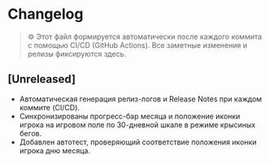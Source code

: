 # Changelog

> ⚙️ Этот файл формируется автоматически после каждого коммита с помощью CI/CD (GitHub Actions). Все заметные изменения и релизы фиксируются здесь.

## [Unreleased]
- Автоматическая генерация релиз-логов и Release Notes при каждом коммите (CI/CD). 
- Синхронизированы прогресс-бар месяца и положение иконки игрока на игровом поле по 30-дневной шкале в режиме крысиных бегов.
- Добавлен автотест, проверяющий соответствие положения иконки игрока дню месяца. 